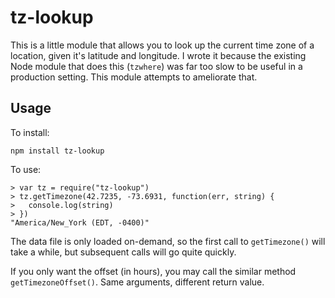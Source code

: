 tz-lookup
=========

This is a little module that allows you to look up the current time zone of a
location, given it's latitude and longitude. I wrote it because the existing
Node module that does this (`tzwhere`) was far too slow to be useful in a
production setting. This module attempts to ameliorate that.

Usage
-----

To install:

    npm install tz-lookup

To use:

    > var tz = require("tz-lookup")
    > tz.getTimezone(42.7235, -73.6931, function(err, string) {
    >   console.log(string)
    > })
    "America/New_York (EDT, -0400)"

The data file is only loaded on-demand, so the first call to `getTimezone()`
will take a while, but subsequent calls will go quite quickly.

If you only want the offset (in hours), you may call the similar method
`getTimezoneOffset()`. Same arguments, different return value.

